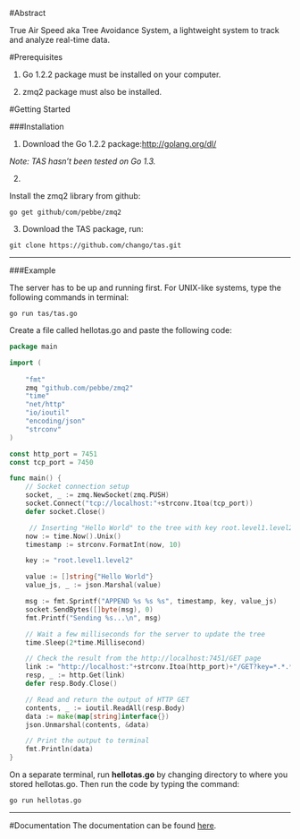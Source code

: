 
#Abstract

True Air Speed aka Tree Avoidance System, a lightweight system to track and analyze real-time data.


#Prerequisites

1. Go 1.2.2 package must be installed on your computer.

2. zmq2 package must also be installed.


#Getting Started


###Installation

1. Download the Go 1.2.2 package:http://golang.org/dl/ 
  
  *Note: TAS hasn’t been tested on Go 1.3.*  

2. 
Install the zmq2 library from github:
```
go get github/com/pebbe/zmq2
```

3. Download the TAS package, run:
```
git clone https://github.com/chango/tas.git

```
----
###Example


The server has to be up and running first. For UNIX-like systems, type the following commands in terminal:
```
go run tas/tas.go
```
Create a file called hellotas.go and paste the following code:
```go
package main

import (
	
	"fmt"
	zmq "github.com/pebbe/zmq2"
	"time"
	"net/http"
	"io/ioutil"
	"encoding/json"
	"strconv"
)

const http_port = 7451
const tcp_port = 7450

func main() {
	// Socket connection setup
	socket, _ := zmq.NewSocket(zmq.PUSH)
	socket.Connect("tcp://localhost:"+strconv.Itoa(tcp_port))
	defer socket.Close()

   	 // Inserting "Hello World" to the tree with key root.level1.level2
	now := time.Now().Unix()
	timestamp := strconv.FormatInt(now, 10)

	key := "root.level1.level2"

	value := []string{"Hello World"}
	value_js, _ := json.Marshal(value)

	msg := fmt.Sprintf("APPEND %s %s %s", timestamp, key, value_js)
	socket.SendBytes([]byte(msg), 0)
	fmt.Printf("Sending %s...\n", msg)

	// Wait a few milliseconds for the server to update the tree
	time.Sleep(2*time.Millisecond)

	// Check the result from the http://localhost:7451/GET page
	link := "http://localhost:"+strconv.Itoa(http_port)+"/GET?key=*.*.*"
	resp, _ := http.Get(link)
	defer resp.Body.Close()

	// Read and return the output of HTTP GET
	contents, _ := ioutil.ReadAll(resp.Body)
	data := make(map[string]interface{})
	json.Unmarshal(contents, &data)

	// Print the output to terminal
	fmt.Println(data)
}
```
On a separate terminal, run **hellotas.go** by changing directory to where you stored hellotas.go. Then run the code by typing the command:
```
go run hellotas.go
```
----
#Documentation
The documentation can be found [here](./doc/documentation.md).


